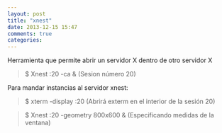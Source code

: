 ```yaml
---
layout: post
title: "xnest"
date: 2013-12-15 15:47
comments: true
categories: 
---
```

Herramienta que permite abrir un servidor X dentro de otro servidor X

>$ Xnest :20 -ca & (Sesion número 20)

Para mandar instancias al servidor xnest:

>$ xterm -display :20 (Abrirá exterm en el interior de la sesión 20)

>$ Xnest :20 -geometry 800x600 & (Especificando medidas de la ventana)

